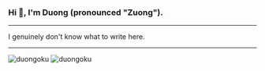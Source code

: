 ### Hi 👋, I'm Duong (pronounced "Zuong").

----

I genuinely don't know what to write here.

----

<p>
  <img src="https://github-readme-stats.vercel.app/api?username=duongoku&show_icons=true&locale=en&theme=tokyonight" alt="duongoku"/>
  <img src="https://github-readme-stats.vercel.app/api/top-langs?username=duongoku&hide=html,css,jupyter%20notebook&show_icons=true&locale=en&layout=compact&theme=tokyonight" alt="duongoku"/>
</p>
